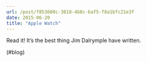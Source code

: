 ```yaml
---
url: /post/f853600c-3818-4b8c-baf5-f8a1bfc21e3f
date: 2015-06-20
title: "Apple Watch"
---
```


Read it! It&#8217;s the best thing Jim Dalrymple have written.



(#blog)
